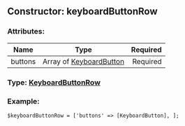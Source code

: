 ## Constructor: keyboardButtonRow  

### Attributes:

| Name     |    Type       | Required |
|----------|:-------------:|---------:|
|buttons|Array of [KeyboardButton](../types/KeyboardButton.md) | Required|


### Type: [KeyboardButtonRow](../types/KeyboardButtonRow.md)

### Example:


```
$keyboardButtonRow = ['buttons' => [KeyboardButton], ];
```